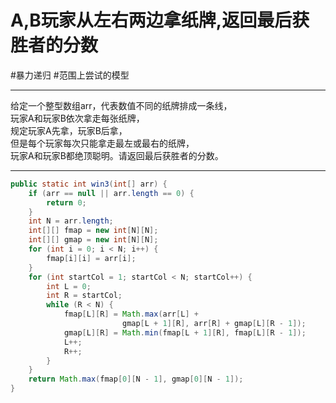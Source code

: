 # A,B玩家从左右两边拿纸牌,返回最后获胜者的分数

#暴力递归 
#范围上尝试的模型 

---
给定一个整型数组arr，代表数值不同的纸牌排成一条线，   
玩家A和玩家B依次拿走每张纸牌，   
规定玩家A先拿，玩家B后拿，   
但是每个玩家每次只能拿走最左或最右的纸牌，   
玩家A和玩家B都绝顶聪明。请返回最后获胜者的分数。


---



```java
public static int win3(int[] arr) {
    if (arr == null || arr.length == 0) {
        return 0;
    }
    int N = arr.length;
    int[][] fmap = new int[N][N];
    int[][] gmap = new int[N][N];
    for (int i = 0; i < N; i++) {
        fmap[i][i] = arr[i];
    }
    for (int startCol = 1; startCol < N; startCol++) {
        int L = 0;
        int R = startCol;
        while (R < N) {
            fmap[L][R] = Math.max(arr[L] + 
                         gmap[L + 1][R], arr[R] + gmap[L][R - 1]);
            gmap[L][R] = Math.min(fmap[L + 1][R], fmap[L][R - 1]);
            L++;
            R++;
        }
    }
    return Math.max(fmap[0][N - 1], gmap[0][N - 1]);
}

```